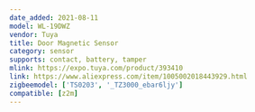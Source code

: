 ```yaml
---
date_added: 2021-08-11
model: WL-19DWZ
vendor: Tuya
title: Door Magnetic Sensor
category: sensor
supports: contact, battery, tamper
mlink: https://expo.tuya.com/product/393410
link: https://www.aliexpress.com/item/1005002018443929.html
zigbeemodel: ['TS0203', '_TZ3000_ebar6ljy']
compatible: [z2m]
---
```

